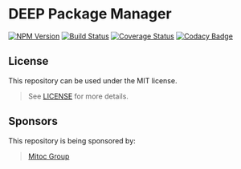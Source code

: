 DEEP Package Manager
====================

[![NPM Version](https://img.shields.io/npm/v/@mitocgroup/deep-package-manager.svg)](https://npmjs.org/package/@mitocgroup/deep-package-manager)
[![Build Status](https://magnum.travis-ci.com/MitocGroup/deep-package-manager.svg?token=sAyMHy4Uoefc2JPq5ZLc&branch=master)](https://magnum.travis-ci.com/MitocGroup/deep-package-manager)
[![Coverage Status](https://coveralls.io/repos/MitocGroup/deep-package-manager/badge.svg?branch=master&service=github&t=J4nqoG)](https://coveralls.io/github/MitocGroup/deep-package-manager)
[![Codacy Badge](https://api.codacy.com/project/badge/d25b05c70a2543918434144277e036e9)](https://www.codacy.com)
## License

This repository can be used under the MIT license.
> See [LICENSE](LICENSE) for more details.

## Sponsors

This repository is being sponsored by:
> [Mitoc Group](http://www.mitocgroup.com)
